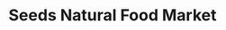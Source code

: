 ---
title: "Seeds Natural Food Market"
url: /cumberland/seeds-natural-food-market/
shop: variety store
---